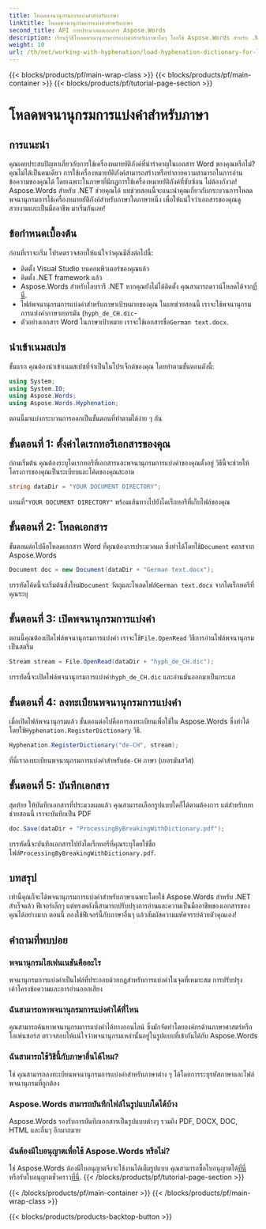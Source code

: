 ```yaml
---
title: โหลดพจนานุกรมการแบ่งคำสำหรับภาษา
linktitle: โหลดพจนานุกรมการแบ่งคำสำหรับภาษา
second_title: API การประมวลผลเอกสาร Aspose.Words
description: เรียนรู้วิธีโหลดพจนานุกรมการแบ่งคำสำหรับภาษาใดๆ โดยใช้ Aspose.Words สำหรับ .NET ในบทช่วยสอนแบบทีละขั้นตอนที่ครอบคลุมนี้
weight: 10
url: /th/net/working-with-hyphenation/load-hyphenation-dictionary-for-language/
---
```


{{< blocks/products/pf/main-wrap-class >}}
{{< blocks/products/pf/main-container >}}
{{< blocks/products/pf/tutorial-page-section >}}

# โหลดพจนานุกรมการแบ่งคำสำหรับภาษา

## การแนะนำ

คุณเคยประสบปัญหาเกี่ยวกับการใช้เครื่องหมายยัติภังค์ที่น่ารำคาญในเอกสาร Word ของคุณหรือไม่? คุณไม่ได้เป็นคนเดียว การใช้เครื่องหมายยัติภังค์สามารถสร้างหรือทำลายความสามารถในการอ่านข้อความของคุณได้ โดยเฉพาะในภาษาที่มีกฎการใช้เครื่องหมายยัติภังค์ที่ซับซ้อน ไม่ต้องกังวล! Aspose.Words สำหรับ .NET ช่วยคุณได้ บทช่วยสอนนี้จะแนะนำคุณเกี่ยวกับกระบวนการโหลดพจนานุกรมการใช้เครื่องหมายยัติภังค์สำหรับภาษาใดภาษาหนึ่ง เพื่อให้แน่ใจว่าเอกสารของคุณดูสวยงามและเป็นมืออาชีพ มาเริ่มกันเลย!

## ข้อกำหนดเบื้องต้น

ก่อนที่เราจะเริ่ม โปรดตรวจสอบให้แน่ใจว่าคุณมีสิ่งต่อไปนี้:

- ติดตั้ง Visual Studio บนคอมพิวเตอร์ของคุณแล้ว
- ติดตั้ง .NET framework แล้ว
-  Aspose.Words สำหรับไลบรารี .NET หากคุณยังไม่ได้ติดตั้ง คุณสามารถดาวน์โหลดได้จาก[ที่นี่](https://releases.aspose.com/words/net/).
- ไฟล์พจนานุกรมการแบ่งคำสำหรับภาษาเป้าหมายของคุณ ในบทช่วยสอนนี้ เราจะใช้พจนานุกรมการแบ่งคำภาษาเยอรมัน (`hyph_de_CH.dic`-
- ตัวอย่างเอกสาร Word ในภาษาเป้าหมาย เราจะใช้เอกสารชื่อ`German text.docx`.

## นำเข้าเนมสเปซ

ขั้นแรก คุณต้องนำเข้าเนมสเปซที่จำเป็นในโปรเจ็กต์ของคุณ โดยทำตามขั้นตอนดังนี้:

```csharp
using System;
using System.IO;
using Aspose.Words;
using Aspose.Words.Hyphenation;
```

ตอนนี้มาแบ่งกระบวนการออกเป็นขั้นตอนที่ทำตามได้ง่าย ๆ กัน

## ขั้นตอนที่ 1: ตั้งค่าไดเรกทอรีเอกสารของคุณ

ก่อนเริ่มต้น คุณต้องระบุไดเรกทอรีที่เอกสารและพจนานุกรมการแบ่งคำของคุณตั้งอยู่ วิธีนี้จะช่วยให้โครงการของคุณเป็นระเบียบและโค้ดของคุณสะอาด

```csharp
string dataDir = "YOUR DOCUMENT DIRECTORY";
```

 แทนที่`"YOUR DOCUMENT DIRECTORY"` พร้อมเส้นทางไปยังไดเร็กทอรีที่เก็บไฟล์ของคุณ

## ขั้นตอนที่ 2: โหลดเอกสาร

 ขั้นตอนต่อไปคือโหลดเอกสาร Word ที่คุณต้องการประมวลผล ซึ่งทำได้โดยใช้`Document` คลาสจาก Aspose.Words

```csharp
Document doc = new Document(dataDir + "German text.docx");
```

 บรรทัดโค้ดนี้จะเริ่มต้นสิ่งใหม่`Document` วัตถุและโหลดไฟล์`German text.docx` จากไดเร็กทอรีที่คุณระบุ

## ขั้นตอนที่ 3: เปิดพจนานุกรมการแบ่งคำ

 ตอนนี้คุณต้องเปิดไฟล์พจนานุกรมการแบ่งคำ เราจะใช้`File.OpenRead` วิธีการอ่านไฟล์พจนานุกรมเป็นสตรีม

```csharp
Stream stream = File.OpenRead(dataDir + "hyph_de_CH.dic");
```

 บรรทัดนี้จะเปิดไฟล์พจนานุกรมการแบ่งคำ`hyph_de_CH.dic` และอ่านมันออกมาเป็นกระแส

## ขั้นตอนที่ 4: ลงทะเบียนพจนานุกรมการแบ่งคำ

 เมื่อเปิดไฟล์พจนานุกรมแล้ว ขั้นตอนต่อไปคือการลงทะเบียนเพื่อใช้ใน Aspose.Words ซึ่งทำได้โดยใช้`Hyphenation.RegisterDictionary` วิธี.

```csharp
Hyphenation.RegisterDictionary("de-CH", stream);
```

ที่นี่เราลงทะเบียนพจนานุกรมการแบ่งคำสำหรับ`de-CH` ภาษา (เยอรมันสวิส)

## ขั้นตอนที่ 5: บันทึกเอกสาร

สุดท้าย ให้บันทึกเอกสารที่ประมวลผลแล้ว คุณสามารถเลือกรูปแบบใดก็ได้ตามต้องการ แต่สำหรับบทช่วยสอนนี้ เราจะบันทึกเป็น PDF

```csharp
doc.Save(dataDir + "ProcessingByBreakingWithDictionary.pdf");
```

 บรรทัดนี้จะบันทึกเอกสารไปยังไดเร็กทอรีที่คุณระบุโดยใช้ชื่อไฟล์`ProcessingByBreakingWithDictionary.pdf`.

## บทสรุป

เท่านี้คุณก็จะได้พจนานุกรมการแบ่งคำสำหรับภาษาเฉพาะโดยใช้ Aspose.Words สำหรับ .NET สำเร็จแล้ว ฟีเจอร์เล็กๆ แต่ทรงพลังนี้สามารถปรับปรุงการอ่านและความเป็นมืออาชีพของเอกสารของคุณได้อย่างมาก ตอนนี้ ลองใช้ฟีเจอร์นี้กับภาษาอื่นๆ แล้วสัมผัสความมหัศจรรย์ด้วยตัวคุณเอง!

## คำถามที่พบบ่อย

### พจนานุกรมไฮเฟนเนชันคืออะไร

พจนานุกรมการแบ่งคำเป็นไฟล์ที่ประกอบด้วยกฎสำหรับการแบ่งคำในจุดที่เหมาะสม การปรับปรุงเค้าโครงข้อความและการอ่านออกเสียง

### ฉันสามารถหาพจนานุกรมการแบ่งคำได้ที่ไหน

คุณสามารถค้นหาพจนานุกรมการแบ่งคำได้ทางออนไลน์ ซึ่งมักจัดทำโดยองค์กรด้านภาษาศาสตร์หรือโอเพ่นซอร์ส ตรวจสอบให้แน่ใจว่าพจนานุกรมเหล่านั้นอยู่ในรูปแบบที่เข้ากันได้กับ Aspose.Words

### ฉันสามารถใช้วิธีนี้กับภาษาอื่นได้ไหม?

ใช่ คุณสามารถลงทะเบียนพจนานุกรมการแบ่งคำสำหรับภาษาต่าง ๆ ได้โดยการระบุรหัสภาษาและไฟล์พจนานุกรมที่ถูกต้อง

### Aspose.Words สามารถบันทึกไฟล์ในรูปแบบใดได้บ้าง

Aspose.Words รองรับการบันทึกเอกสารเป็นรูปแบบต่างๆ รวมถึง PDF, DOCX, DOC, HTML และอื่นๆ อีกมากมาย

### ฉันต้องมีใบอนุญาตเพื่อใช้ Aspose.Words หรือไม่?

 ใช่ Aspose.Words ต้องมีใบอนุญาตจึงจะใช้งานได้เต็มรูปแบบ คุณสามารถซื้อใบอนุญาตได้[ที่นี่](https://purchase.aspose.com/buy) หรือรับใบอนุญาตชั่วคราว[ที่นี่](https://purchase.aspose.com/temporary-license/).
{{< /blocks/products/pf/tutorial-page-section >}}

{{< /blocks/products/pf/main-container >}}
{{< /blocks/products/pf/main-wrap-class >}}

{{< blocks/products/products-backtop-button >}}
